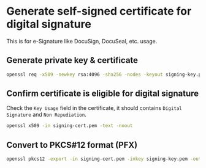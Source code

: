 # Generate self-signed certificate for digital signature

This is for e-Signature like DocuSign, DocuSeal, etc. usage.

## Generate private key & certificate

```sh
openssl req -x509 -newkey rsa:4096 -sha256 -nodes -keyout signing-key.pem -out signing-cert.pem -days 36500 -addext "keyUsage = digitalSignature, nonRepudiation, keyEncipherment"
```

## Confirm certificate is eligible for digital signature

Check the `Key Usage` field in the certificate, it should contains `Digital Signature` and `Non Repudiation`.

```sh
openssl x509 -in signing-cert.pem -text -noout
```

## Convert to PKCS#12 format (PFX)

```sh
openssl pkcs12 -export -in signing-cert.pem -inkey signing-key.pem -out signing.pfx
```
